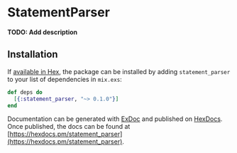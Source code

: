 # StatementParser

**TODO: Add description**

## Installation

If [available in Hex](https://hex.pm/docs/publish), the package can be installed
by adding `statement_parser` to your list of dependencies in `mix.exs`:

```elixir
def deps do
  [{:statement_parser, "~> 0.1.0"}]
end
```

Documentation can be generated with [ExDoc](https://github.com/elixir-lang/ex_doc)
and published on [HexDocs](https://hexdocs.pm). Once published, the docs can
be found at [https://hexdocs.pm/statement_parser](https://hexdocs.pm/statement_parser).


